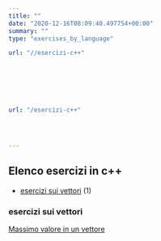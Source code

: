 ```yaml
---
title: ""
date: "2020-12-16T08:09:40.497754+00:00"
summary: ""
type: "exercises_by_language"

url: "//esercizi-c++"







url: "/esercizi-c++"




---
```




## Elenco esercizi in c++ 



* [esercizi sui vettori](/category/esercizi-sui-vettori) (1)






### esercizi sui vettori


[Massimo valore in un vettore](/esercizi/trovare-il-massimo-di-un-vettore)






